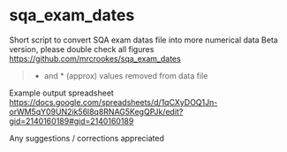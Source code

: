 # sqa_exam_dates

Short script to convert SQA exam datas file into more numerical data
Beta version, please double check all figures
https://github.com/mrcrookes/sqa_exam_dates

> * and * (approx) values removed from data file

Example output spreadsheet
https://docs.google.com/spreadsheets/d/1qCXyDOQ1Jn-orWM5qY09UN2ik56l8q8RNAG5KegQPJk/edit?gid=2140160189#gid=2140160189

Any suggestions / corrections appreciated
